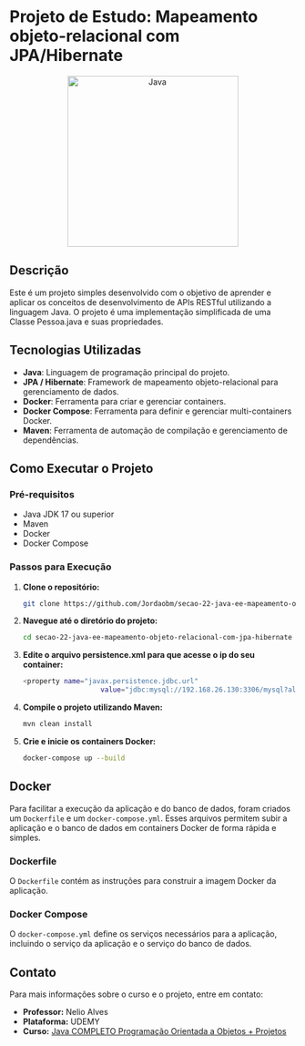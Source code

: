 # Projeto de Estudo: Mapeamento objeto-relacional com JPA/Hibernate

<div align="center">
  <img alt="Java" title="Java" src="https://github.com/Jordaobm/secao-22-java-ee-mapeamento-objeto-relacional-com-jpa-hibernate/main/doc/java.png" width="300px" />
</div>

## Descrição

Este é um projeto simples desenvolvido com o objetivo de aprender e aplicar os conceitos de desenvolvimento de APIs RESTful utilizando a linguagem Java. O projeto é uma implementação simplificada de uma Classe Pessoa.java e suas propriedades. 

## Tecnologias Utilizadas

- **Java**: Linguagem de programação principal do projeto.
- **JPA / Hibernate**: Framework de mapeamento objeto-relacional para gerenciamento de dados.
- **Docker**: Ferramenta para criar e gerenciar containers.
- **Docker Compose**: Ferramenta para definir e gerenciar multi-containers Docker.
- **Maven**: Ferramenta de automação de compilação e gerenciamento de dependências.

## Como Executar o Projeto

### Pré-requisitos

- Java JDK 17 ou superior
- Maven
- Docker
- Docker Compose

### Passos para Execução

1. **Clone o repositório:**
   ```sh
   git clone https://github.com/Jordaobm/secao-22-java-ee-mapeamento-objeto-relacional-com-jpa-hibernate.git
   ```
2. **Navegue até o diretório do projeto:**
   ```sh
   cd secao-22-java-ee-mapeamento-objeto-relacional-com-jpa-hibernate
   ```
3. **Edite o arquivo persistence.xml para que acesse o ip do seu container:**
   ```sh
   <property name="javax.persistence.jdbc.url"
                      value="jdbc:mysql://192.168.26.130:3306/mysql?allowPublicKeyRetrieval=true&amp;useSSL=false"/>
   ```
4. **Compile o projeto utilizando Maven:**
   ```sh
   mvn clean install
   ```
5. **Crie e inicie os containers Docker:**
   ```sh
   docker-compose up --build
   ```

## Docker

Para facilitar a execução da aplicação e do banco de dados, foram criados um `Dockerfile` e um `docker-compose.yml`. Esses arquivos permitem subir a aplicação e o banco de dados em containers Docker de forma rápida e simples.

### Dockerfile

O `Dockerfile` contém as instruções para construir a imagem Docker da aplicação.

### Docker Compose

O `docker-compose.yml` define os serviços necessários para a aplicação, incluindo o serviço da aplicação e o serviço do banco de dados.

## Contato

Para mais informações sobre o curso e o projeto, entre em contato:

- **Professor:** Nelio Alves
- **Plataforma:** UDEMY
- **Curso:** [Java COMPLETO Programação Orientada a Objetos + Projetos](https://www.udemy.com/course/java-completo-programacao-orientada-a-objetos-projetos/)
